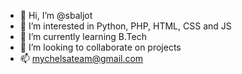 - 👋 Hi, I’m @sbaljot
- 👀 I’m interested in Python, PHP, HTML, CSS and JS
- 🌱 I’m currently learning B.Tech
- 💞️ I’m looking to collaborate on projects
- 📫 mychelsateam@gmail.com

<!---
sbaljot/sbaljot is a ✨ special ✨ repository because its `README.md` (this file) appears on your GitHub profile.
You can click the Preview link to take a look at your changes.
--->
